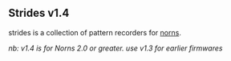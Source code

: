 Strides v1.4
---
strides is a collection of pattern recorders for [norns](https://monome.org).

_nb: v1.4 is for Norns 2.0 or greater. use v1.3 for earlier firmwares_
